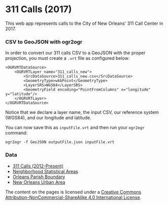 # 311 Calls (2017)

This web app represents calls to the City of New Orleans' 311 Call Center in 2017.

### CSV to GeoJSON with ogr2ogr

In order to convert our 311 calls CSV to a GeoJSON with the proper projection, you must create a `.vrt` file as configured below:

```
<OGRVRTDataSource>
    <OGRVRTLayer name="311_calls_new">
        <SrcDataSource>311_calls_new.csv</SrcDataSource>
        <GeometryType>wkbPoint</GeometryType>
        <LayerSRS>WGS84</LayerSRS>
        <GeometryField encoding="PointFromColumns" x="longitude" y="latitude"/>
    </OGRVRTLayer>
</OGRVRTDataSource>
```

Notice that we declare a layer name, the input CSV, our reference system (WGS84), and our longitude and latitude.

You can now save this as `inputFile.vrt` and then run your `ogr2ogr` command:

```
ogr2ogr -f GeoJSON outputFile.json inputFile.vrt
```

### Data

* [311 Calls (2012-Present)](https://data.nola.gov/City-Administration/311-Calls-2012-Present-/3iz8-nghx)
* [Neighborhood Statistical Areas](https://data.nola.gov/Geographic-Base-Layers/Neighborhood-Statistical-Areas/c2j2-5qdf)
* [Orleans Parish Boundary](https://data.nola.gov/dataset/Orleans-Parish-Boundary/5jjm-ygfn)
* [New Orleans Urban Area](https://www.census.gov/geo/maps-data/data/cbf/cbf_ua.html)

The content on the pages is licensed under a [Creative Commons Attribution-NonCommercial-ShareAlike 4.0 International License](http://creativecommons.org/licenses/by-nc-sa/4.0/).
